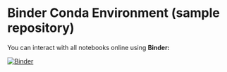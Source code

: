 # Binder Conda Environment (sample repository)

You can interact with all notebooks online using **Binder:**

[![Binder](https://mybinder.org/badge_logo.svg)](https://mybinder.org/v2/gh/medoidai/binder-conda-sample-repo/master?filepath=notebooks)</a>
